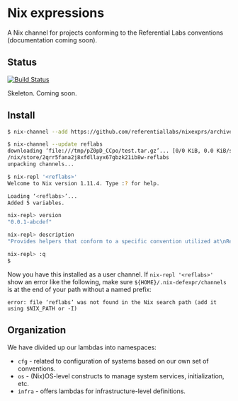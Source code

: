 # <reflabs> Nix expressions

A Nix channel for projects conforming to the Referential Labs conventions
(documentation coming soon).

## Status

[![Build Status](https://travis-ci.org/referentiallabs/nixexprs.svg?branch=master)](https://travis-ci.org/referentiallabs/nixexprs)

Skeleton. Coming soon.

## Install

```bash
$ nix-channel --add https://github.com/referentiallabs/nixexprs/archive/<version>.tar.gz reflabs

$ nix-channel --update reflabs
downloading ‘file:///tmp/pZ0pD_CCpo/test.tar.gz’... [0/0 KiB, 0.0 KiB/s]
/nix/store/2qrr5fana2j8xfdllayx67gbzk21ib8w-reflabs
unpacking channels...

$ nix-repl '<reflabs>'
Welcome to Nix version 1.11.4. Type :? for help.

Loading ‘<reflabs>’...
Added 5 variables.

nix-repl> version
"0.0.1-abcdef"

nix-repl> description
"Provides helpers that conform to a specific convention utilized at\nReferential Labs. Facilitates easier sharing of such utilities as a\nchannel.\n"

nix-repl> :q
$
```

Now you have this installed as a user channel. If `nix-repl '<reflabs>'`
show an error like the following, make sure `${HOME}/.nix-defexpr/channels` is
at the end of your path without a named prefix:

```
error: file ‘reflabs’ was not found in the Nix search path (add it using $NIX_PATH or -I)
```

## Organization

We have divided up our lambdas into namespaces:

* `cfg` - related to configuration of systems based on our own set of conventions.
* `os` - (Nix)OS-level constructs to manage system services, initialization, etc.
* `infra` - offers lambdas for infrastructure-level definitions.


